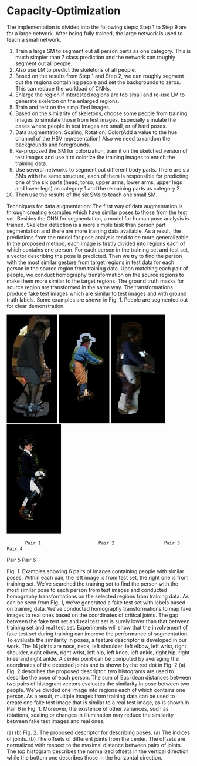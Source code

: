 # Capacity-Optimization

The implementation is divided into the following steps:
Step 1 to Step 9 are for a large network. After being fully trained, the large network is used to teach a small network.
1. Train a large SM to segment out all person parts as one category. This is much simpler than 7 class prediction and the network can roughly segment out all people.
2. Also use LM to predict the skeletons of all people.
3. Based on the results from Step 1 and Step 2, we can roughly segment out the regions containing people and set the backgrounds to zeros. This can reduce the workload of CNNs. 
4. Enlarge the region if interested regions are too small and re-use LM to generate skeleton on the enlarged regions.
5. Train and test on the simplified images.
6. Based on the similarity of skeletons, choose some people from training images to simulate those from test images. Especially simulate the cases where people in test images are small, or of hard poses.
7. Data augmentation: Scaling, Rotation, Color(Add a value to the hue channel of the HSV representation) Also we need to random the backgrounds and foregrounds.
8. Re-proposed the SM for colorization, train it on the sketched version of test images and use it to colorize the training images to enrich the training data. 
9. Use several networks to segment out different body parts. There are six SMs with the same structure, each of them is responsible for predicting one of the six parts (head, torso, upper arms, lower arms, upper legs and lower legs) as category 1 and the remaining parts as category 2. 
10. Then use the results of the six SMs to teach one small SM. 

Techniques for data augmentation:
The first way of data augmentation is through creating examples which have similar poses to those from the test set. Besides the CNN for segmentation, a model for human pose analysis is trained. Skeleton detection is a more simple task than person part segmentation and there are more training data available. As a result, the predictions from the model for pose analysis tend to be more generalizable. In the proposed method, each image is firstly divided into regions each of which contains one person. For each person in the training set and test set, a vector describing the pose is predicted. Then we try to find the person with the most similar gesture from target regions in test data for each person in the source region from training data. Upon matching each pair of people, we conduct homography transformation on the source regions to make them more similar to the target regions. The ground truth masks for source region are transformed in the same way. The transformations produce fake test images which are similar to test images and with ground truth labels. Some examples are shown in Fig. 1. People are segmented out for clear demonstration.

![image](https://github.com/AllenYLJiang/Capacity-Optimization/blob/master/imgs/Fig1_pair1_left.png) ![image](https://github.com/AllenYLJiang/Capacity-Optimization/blob/master/imgs/Fig1_pair1_right.jpg) ![image](https://github.com/AllenYLJiang/Capacity-Optimization/blob/master/imgs/Fig1_pair2_left.jpg) ![image](https://github.com/AllenYLJiang/Capacity-Optimization/blob/master/imgs/Fig1_pair2_right.jpg)

           Pair 1                      Pair 2                   Pair 3                 Pair 4
               
Pair 5                                               Pair 6
       
Fig. 1. Examples showing 6 pairs of images containing people with similar poses. Within each pair, the left image is from test set, the right one is from training set. We’ve searched the training set to find the person with the most similar pose to each person from test images and conducted homography transformations on the selected regions from training data.
As can be seen from Fig. 1, we’ve generated a fake test set with labels based on training data. We’ve conducted homography transformations to map fake images to real ones based on the coordinates of critical joints. The gap between the fake test set and real test set is surely lower than that between training set and real test set. Experiments will show that the involvement of fake test set during training can improve the performance of segmentation.
To evaluate the similarity in poses, a feature descriptor is developed in our work. The 14 joints are nose, neck, left shoulder, left elbow, left wrist, right shoulder, right elbow, right wrist, left hip, left knee, left ankle, right hip, right knee and right ankle. A center point can be computed by averaging the coordinates of the detected joints and is shown by the red dot in Fig. 2 (a). 
Fig. 2 describes the proposed descriptor, two histograms are used to describe the pose of each person. The sum of Euclidean distances between two pairs of histogram vectors evaluates the similarity in pose between two people. We’ve divided one image into regions each of which contains one person. As a result, multiple images from training data can be used to create one fake test image that is similar to a real test image, as is shown in Pair 6 in Fig. 1. 
Moreover, the existence of other variances, such as rotations, scaling or changes in illumination may reduce the similarity between fake test images and real ones. 
   
(a)	(b)
Fig. 2. The proposed descriptor for describing poses. (a) The indices of joints. (b) The offsets of different joints from the center. The offsets are normalized with respect to the maximal distance between pairs of joints. The top histogram describes the normalized offsets in the vertical direction while the bottom one describes those in the horizontal direction.
